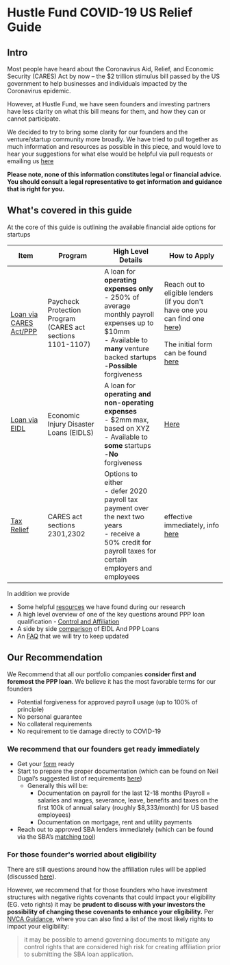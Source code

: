 # Hustle Fund COVID-19 US Relief Guide

## Intro

Most people have heard about the  Coronavirus Aid, Relief, and Economic Security (CARES) Act by now – the $2 trillion stimulus bill passed by the US government to help businesses and individuals impacted by the Coronavirus epidemic.

However, at Hustle Fund, we have seen founders and investing partners have less clarity on what this bill means for them, and how they can or cannot participate.

 We decided to try to bring some clarity for our founders and the venture/startup community more broadly. We have tried to pull together as much information and resources as possible in this piece, and would love to hear your suggestions for what else would be helpful via pull requests or emailing us [here](mailto:deals@hustlefund.vc)

__Please note, none of this information constitutes legal or financial advice. You should consult a legal representative to get information and guidance that is right for you.__

## What's covered in this guide

At the core of this guide is outlining the available financial aide options for startups

| Item | Program | High Level Details | How to Apply |
| --- | --- | --- | --|
| [Loan via CARES Act/PPP](1-Loan_PPP.md) | Paycheck Protection Program (CARES act sections 1101-1107) | A loan for __operating expenses only__ <br/> - 250% of average monthly payroll expenses up to $10mm <br/> - Available to __many__ venture backed startups -__Possible__ forgiveness| Reach out to eligible lenders (if you don't have one you can find one [here](https://www.sba.gov/funding-programs/loans/lender-match))<br/><br/>The initial form can be found [here](https://home.treasury.gov/system/files/136/Paycheck-Protection-Program-Application-3-30-2020-v3.pdf) |
| [Loan via EIDL](2-Loan_EIDL.md) | Economic Injury Disaster Loans (EIDLS) | A loan for __operating and non-operating expenses__ <br/> - $2mm max, based on XYZ <br/> - Available to __some__ startups <br/> -__No__ forgiveness | [Here](https://covid19relief.sba.gov/#/)
| [Tax Relief](3-Tax_Relief.md) | CARES act sections 2301,2302 | Options to either <br/>  - defer 2020 payroll tax payment over the next two years <br/>- receive a 50% credit for payroll taxes for certain employers and employees  | effective immediately, info [here](https://www.irs.gov/newsroom/irs-employee-retention-credit-available-for-many-businesses-financially-impacted-by-covid-19)

In addition we provide

- Some helpful [resources](A1-Resources.md) we have found during our research
- A high level overview of one of the key questions around PPP loan qualification - [Control and Affiliation](A2_Affiliation_Control.md)
- A side by side [comparison](A3-PPP_EIDL_Compare.md) of EIDL And PPP Loans
- An [FAQ](A4-FAQ.md) that we will try to keep updated

## Our Recommendation

We Recommend that all our portfolio companies __consider first and foremost the PPP loan__. We believe it has the most favorable terms for our founders

- Potential forgiveness for approved payroll usage (up to 100% of principle)
- No personal guarantee
- No collateral requirements
- No requirement to tie damage directly to COVID-19

### We recommend that our founders get ready immediately

- Get your [form](https://home.treasury.gov/system/files/136/Paycheck-Protection-Program-Application-3-30-2020-v3.pdf) ready
- Start to prepare the proper documentation (which can be found on Neil Dugal’s suggested list of requirements [here](https://www.notion.so/Get-Ready-aea15aa847dd48d9b24816cf3f8f04f0))
  - Generally this will be:
    - Documentation on payroll for the last 12-18 months (Payroll = salaries and wages, severance, leave, benefits and taxes on the first 100k of annual salary (roughly $8,333/month) for US based employees)
    - Documentation on mortgage, rent and utility payments
- Reach out to approved SBA lenders immediately (which can be found via the SBA’s [matching tool](https://www.sba.gov/funding-programs/loans/lender-match))

### For those founder's worried about eligibility

There are still questions around how the affiliation rules will be applied (discussed [here](A2-Affiliation_Control.md)).

However, we recommend that for those founders who have investment structures with negative rights covenants that could impact your eligibility (EG. veto rights) it may be __prudent to discuss with your investors the possibility of changing these covenants to enhance your eligibility.__ Per [NVCA Guidance](https://nvca.org/wp-content/uploads/2020/03/VC-SBA-Lending-and-Affiliation-Guidance-for-SBA-Loan-Programs.pdf), where you can also find a list of the most likely rights to impact your eligibility:
> it may be possible to amend governing documents to mitigate any control rights that are considered high risk for creating affiliation prior to submitting the SBA loan application.
